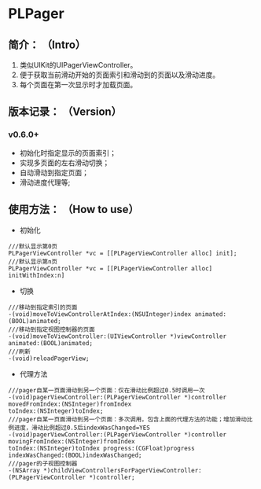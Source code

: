 # PLPager
## 简介： （Intro）
1. 类似UIKit的UIPagerViewController。
2. 便于获取当前滑动开始的页面索引和滑动到的页面以及滑动进度。
3. 每个页面在第一次显示时才加载页面。
## 版本记录： （Version）
### v0.6.0+
* 初始化时指定显示的页面索引；
* 实现多页面的左右滑动切换；
* 自动滑动到指定页面；
* 滑动进度代理等;
## 使用方法： （How to use）
* 初始化
```
///默认显示第0页
PLPagerViewController *vc = [[PLPagerViewController alloc] init]; 
///默认显示第n页
PLPagerViewController *vc = [[PLPagerViewController alloc] initWithIndex:n]
```
* 切换
```
///移动到指定索引的页面
-(void)moveToViewControllerAtIndex:(NSUInteger)index animated:(BOOL)animated;
///移动到指定视图控制器的页面
-(void)moveToViewController:(UIViewController *)viewController animated:(BOOL)animated;
///刷新
-(void)reloadPagerView;
```
* 代理方法
```
///pager自某一页面滑动到另一个页面：仅在滑动比例超过0.5时调用一次
-(void)pagerViewController:(PLPagerViewController *)controller 
movedFromIndex:(NSInteger)fromIndex 
toIndex:(NSInteger)toIndex;
///pager自某一页面滑动到另一个页面：多次调用，包含上面的代理方法的功能；增加滑动比例进度，滑动比例超过0.5后indexWasChanged=YES
-(void)pagerViewController:(PLPagerViewController *)controller 
movingFromIndex:(NSInteger)fromIndex 
toIndex:(NSInteger)toIndex progress:(CGFloat)progress 
indexWasChanged:(BOOL)indexWasChanged;
///pager的子视图控制器
-(NSArray *)childViewControllersForPagerViewController:(PLPagerViewController *)controller;
```

